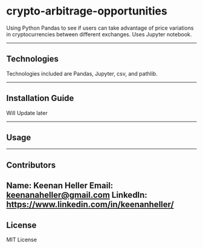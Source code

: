 # crypto-arbitrage-opportunities
Using Python Pandas to see if users can take advantage of price variations in cryptocurrencies between different exchanges. Uses Jupyter notebook.

---

## Technologies

Technologies included are Pandas, Jupyter, csv, and pathlib.

---

## Installation Guide

Will Update later

---

## Usage

<!-- <img src="images/command_line.png" alt="terminal" width="700" />
<img src="images/csv_output.png" alt="csv output" width="700" /> -->

---

## Contributors

Name: Keenan Heller
Email: keenanaheller@gmail.com
LinkedIn: https://www.linkedin.com/in/keenanheller/
---

## License

MIT License
